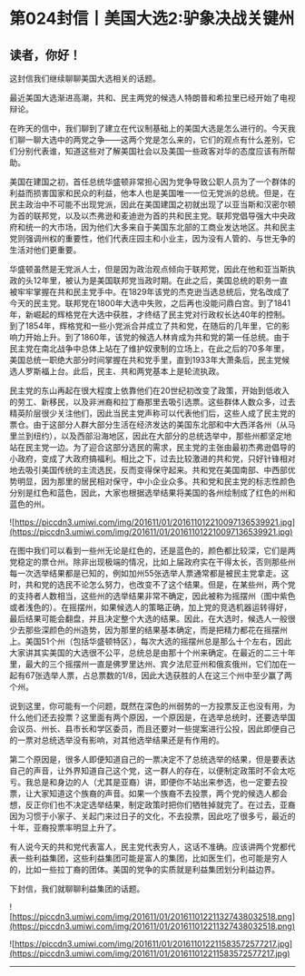# 第024封信丨美国大选2:驴象决战关键州

## 读者，你好！

这封信我们继续聊聊美国大选相关的话题。

最近美国大选渐进高潮，共和、民主两党的候选人特朗普和希拉里已经开始了电视辩论。

在昨天的信中，我们聊到了建立在代议制基础上的美国大选是怎么进行的。今天我们聊一聊大选中的两党之争——这两个党是怎么来的，它们的观点有什么差别，它们分别代表谁，知道这些对了解美国社会以及美国一些政客对华的态度应该有所帮助。

美国在建国之初，首任总统华盛顿非常担心因为党争导致公职人员为了一个群体的利益而损害国家和民众的利益，他本人也是美国唯一一位无党派的总统。但是，在民主政治中不可能不出现党派，因此在美国建国之初就出现了以亚当斯和汉密尔顿为首的联邦党，以及以杰弗逊和麦迪逊为首的共和民主党。联邦党倡导强大中央政府和统一的大市场，因为他们大多来自于美国东北部的工商业发达地区。共和民主党则强调州权的重要性，他们代表庄园主和小业主，因为没有人管的、与世无争的生活对他们更重要。

华盛顿虽然是无党派人士，但是因为政治观点倾向于联邦党，因此在他和亚当斯执政的头12年里，被认为是美国联邦党当政时期。在此之后，美国总统的职务一直被牢牢掌握在共和民主党手中。在1829年该党的杰克逊当选总统后，党名改成了今天的民主党。联邦党在1800年大选中失败，之后再也没能问鼎白宫。到了1841年，新崛起的辉格党在大选中获胜，才终结了民主党对行政权长达40年的控制。到了1854年，辉格党和一些小党派合并成立了共和党，在随后的几年里，它的影响力开始上升。到了1860年，该党的候选人林肯成为共和党的第一任总统。由于民主党在南北战争中总体上站在了维护奴隶制的立场上，在此之后的70多年里，美国总统一职绝大部分时间掌握在共和党手里，直到1933年大萧条后，民主党候选人罗斯福上台。此后，民主、共和两党基本上是轮流执政。

民主党的东山再起在很大程度上依靠他们在20世纪初改变了政策，开始到低收入的劳工、新移民，以及非洲裔和拉丁裔那里去吸引选票。这些群体人数众多，过去精英阶层很少关注他们，因此当民主党声称可以代表他们后，这些人成了民主党的票仓。由于这部分人群大部分生活在经济发达的美国东北部和中大西洋各州（从马里兰到纽约），以及西部沿海地区，因此在大部分的总统选举中，那些州都坚定地站在民主党一边。为了迎合这部分选民的需求，民主党的主张由最初杰弗逊倡导的小政府，变成了大政府搞福利。相比之下，过去比较激进的共和党，只好针锋相对地去吸引美国传统的主流选民，反而变得保守起来。共和党在美国南部、中西部优势明显，因为那里的居民相对保守，中小企业众多。共和党和民主党的标志性颜色分别是红色和蓝色，因此，大家也根据选举结果将美国的各州绘制成了红色的州和蓝色的州。

![https://piccdn3.umiwi.com/img/201611/01/201611012210097136539921.jpg](https://piccdn3.umiwi.com/img/201611/01/201611012210097136539921.jpg)

在图中我们可以看到一些州无论是红色的，还是蓝色的，颜色都比较深，它们是两党稳定的票仓州。除非出现极端的情况，比如上届政府实在干得太长，否则那些州每一次选举结果都是已知的，例如加州55张选举人票通常都是被民主党拿走。这时，共和党的选民不论怎么努力，也改变不了这个结果。但是，在某些州，两个党的支持者人数相当，这些州的选举结果非常不确定，因此被称为摇摆州（图中紫色或者浅色的）。在摇摆州，如果候选人的策略正确，加上党的竞选机器运转得好，最后结果可能会翻盘，并且决定整个大选的结果。因此，在大选时，候选人一般很少去那些深颜色的州造势，因为那里的结果基本确定，而是把精力都花在摇摆州上。美国51个州（包括华盛顿特区），每次大选的摇摆州总是那么十个左右，因此大家讲其实美国的大选很不公平，总统总是由那十个州来确定。在最近的二三十年里，最大的三个摇摆州一直是佛罗里达州、宾夕法尼亚州和俄亥俄州，它们加在一起有67张选举人票，占总票数的1/8，因此大选获胜的人在这三个州中至少赢了两个州。

说到这里，你可能有一个问题，既然在深色的州弱势的一方投票反正也没有用，为什么他们还去投票？这里面有两个原因，一个原因是，在选举总统时，还要选举国会议员、州长、县市长和学区委员，而且还要对一些提案进行公投，因此即便自己的一票对总统选举没有影响，对其他选举结果还是有作用的。

第二个原因是，很多人即便知道自己的一票决定不了总统选举的结果，但是要表达自己的声音，让外界知道自己这个党，这一群人的存在，以便制定政策时不会太吃亏。我总是和身边的人（尤其是亚裔）讲，即便你不站出来参选，也一定要去投票，让大家知道这个族裔的声音。如果一个族裔不去投票，两个党的候选人都会想，反正你们也不决定选举结果，制定政策时把你们牺牲掉就完了。在过去，亚裔因为习惯于小家子、关起门来过日子的文化，不去投票，因此吃了很多亏，最近的十年，亚裔投票率明显上升了。

有人说今天的共和党代表富人，民主党代表穷人，这话不准确。应该讲两个党都代表一些利益集团，这些利益集团可能是富人的集团，比如医生们，也可能是穷人的，比如一些拉丁裔的团体。美国的党争的实质就是利益集团划分利益边界。

下封信，我们就聊聊利益集团的话题。

![https://piccdn3.umiwi.com/img/201611/01/201611012211327438032518.png](https://piccdn3.umiwi.com/img/201611/01/201611012211327438032518.png)

![https://piccdn3.umiwi.com/img/201611/01/201611012211583572577217.jpg](https://piccdn3.umiwi.com/img/201611/01/201611012211583572577217.jpg)

---
